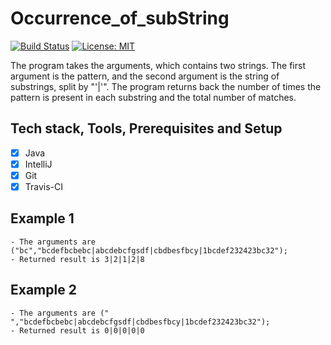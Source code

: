 # Occurrence_of_subString
[![Build Status](https://travis-ci.com/mKimp/occurence_of_subString.svg?branch=master)](https://travis-ci.com/mKimp/occurence_of_subString)
[![License: MIT](https://img.shields.io/badge/License-MIT-yellow.svg)]()


The program takes the arguments, which contains two strings. The first argument is the pattern, and the second argument is the string of substrings, split by "'|'". The program returns back the number of times the pattern is present in each substring and the total number of matches.

<!--project description-->

## Tech stack, Tools, Prerequisites and Setup
- [x] Java
- [x] IntelliJ
- [x] Git
- [x] Travis-CI

## Example 1

    - The arguments are ("bc","bcdefbcbebc|abcdebcfgsdf|cbdbesfbcy|1bcdef232423bc32");
    - Returned result is 3|2|1|2|8

## Example 2
    - The arguments are (" ","bcdefbcbebc|abcdebcfgsdf|cbdbesfbcy|1bcdef232423bc32");
    - Returned result is 0|0|0|0|0
